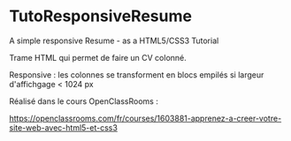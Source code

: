 # TutoResponsiveResume
A simple responsive Resume - as a HTML5/CSS3 Tutorial

Trame HTML qui permet de faire un CV colonné.

Responsive : les colonnes se transforment en blocs empilés si largeur d'affichgage < 1024 px

Réalisé dans le cours OpenClassRooms :

https://openclassrooms.com/fr/courses/1603881-apprenez-a-creer-votre-site-web-avec-html5-et-css3
